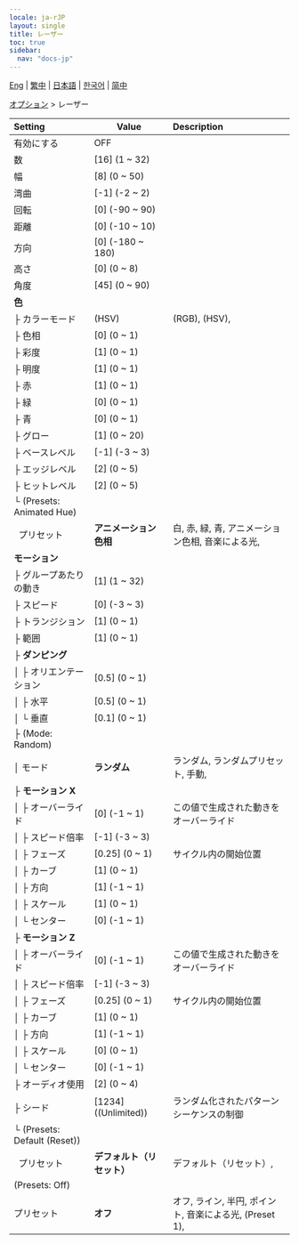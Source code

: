 ```yaml
---
locale: ja-rJP
layout: single
title: レーザー
toc: true
sidebar:
  nav: "docs-jp"
---
```

[Eng](/dancexr/menu/2025.4/stage/laser) | [繁中](/tw/dancexr/menu/2025.4/stage/laser) | [日本語](/jp/dancexr/menu/2025.4/stage/laser) | [한국어](/kr/dancexr/menu/2025.4/stage/laser) | [简中](/zh/dancexr/menu/2025.4/stage/laser)

[オプション](../menu#オプション) > レーザー



| Setting | Value | Description |
| :--- | --- | :--- |
| 有効にする | OFF | 
| 数 | [16] (1 ~ 32) | 
| 幅 | [8] (0 ~ 50) | 
| 湾曲 | [-1] (-2 ~ 2) | 
| 回転 | [0] (-90 ~ 90) | 
| 距離 | [0] (-10 ~ 10) | 
| 方向 | [0] (-180 ~ 180) | 
| 高さ | [0] (0 ~ 8) | 
| 角度 | [45] (0 ~ 90) | 
| **色** | | 
| ├&nbsp;カラーモード | (HSV) | (RGB), (HSV), 
| ├&nbsp;色相 | [0] (0 ~ 1) | 
| ├&nbsp;彩度 | [1] (0 ~ 1) | 
| ├&nbsp;明度 | [1] (0 ~ 1) | 
| ├&nbsp;赤 | [1] (0 ~ 1) | 
| ├&nbsp;緑 | [0] (0 ~ 1) | 
| ├&nbsp;青 | [0] (0 ~ 1) | 
| ├&nbsp;グロー | [1] (0 ~ 20) | 
| ├&nbsp;ベースレベル | [-1] (-3 ~ 3) | 
| ├&nbsp;エッジレベル | [2] (0 ~ 5) | 
| ├&nbsp;ヒットレベル | [2] (0 ~ 5) | 
| └&nbsp;(Presets: Animated Hue) || 
| &nbsp;&nbsp;プリセット | **アニメーション色相** | 白, 赤, 緑, 青, アニメーション色相, 音楽による光,  |
| **モーション** | | 
| ├&nbsp;グループあたりの動き | [1] (1 ~ 32) | 
| ├&nbsp;スピード | [0] (-3 ~ 3) | 
| ├&nbsp;トランジション | [1] (0 ~ 1) | 
| ├&nbsp;範囲 | [1] (0 ~ 1) | 
| ├&nbsp;**ダンピング** | | 
| │&nbsp;├&nbsp;オリエンテーション | [0.5] (0 ~ 1) | 
| │&nbsp;├&nbsp;水平 | [0.5] (0 ~ 1) | 
| │&nbsp;└&nbsp;垂直 | [0.1] (0 ~ 1) | 
| ├&nbsp;(Mode: Random) || 
| │&nbsp;モード | **ランダム** | ランダム, ランダムプリセット, 手動,  |
| ├&nbsp;**モーション X** | | 
| │&nbsp;├&nbsp;オーバーライド | [0] (-1 ~ 1) | この値で生成された動きをオーバーライド
| │&nbsp;├&nbsp;スピード倍率 | [-1] (-3 ~ 3) | 
| │&nbsp;├&nbsp;フェーズ | [0.25] (0 ~ 1) | サイクル内の開始位置
| │&nbsp;├&nbsp;カーブ | [1] (0 ~ 1) | 
| │&nbsp;├&nbsp;方向 | [1] (-1 ~ 1) | 
| │&nbsp;├&nbsp;スケール | [1] (0 ~ 1) | 
| │&nbsp;└&nbsp;センター | [0] (-1 ~ 1) | 
| ├&nbsp;**モーション Z** | | 
| │&nbsp;├&nbsp;オーバーライド | [0] (-1 ~ 1) | この値で生成された動きをオーバーライド
| │&nbsp;├&nbsp;スピード倍率 | [-1] (-3 ~ 3) | 
| │&nbsp;├&nbsp;フェーズ | [0.25] (0 ~ 1) | サイクル内の開始位置
| │&nbsp;├&nbsp;カーブ | [1] (0 ~ 1) | 
| │&nbsp;├&nbsp;方向 | [1] (-1 ~ 1) | 
| │&nbsp;├&nbsp;スケール | [0] (0 ~ 1) | 
| │&nbsp;└&nbsp;センター | [0] (-1 ~ 1) | 
| ├&nbsp;オーディオ使用 | [2] (0 ~ 4) | 
| ├&nbsp;シード | [1234] ((Unlimited)) | ランダム化されたパターンシーケンスの制御
| └&nbsp;(Presets: Default (Reset)) || 
| &nbsp;&nbsp;プリセット | **デフォルト（リセット）** | デフォルト（リセット）,  |
| (Presets: Off) || 
| プリセット | **オフ** | オフ, ライン, 半円, ポイント, 音楽による光, (Preset 1),  |
